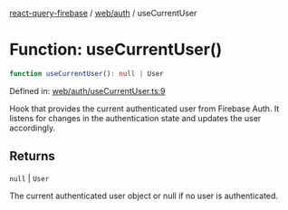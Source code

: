[react-query-firebase](../../../modules.md) / [web/auth](../index.md) / useCurrentUser

# Function: useCurrentUser()

```ts
function useCurrentUser(): null | User
```

Defined in: [web/auth/useCurrentUser.ts:9](https://github.com/vpishuk/react-query-firebase/blob/09a15a5d938c4bdaa4fd86491bcf8ea41c16371f/web/auth/useCurrentUser.ts#L9)

Hook that provides the current authenticated user from Firebase Auth.
It listens for changes in the authentication state and updates the user accordingly.

## Returns

`null` \| `User`

The current authenticated user object or null if no user is authenticated.
